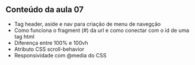 ## Conteúdo da aula 07
- Tag header, aside e nav para criação de menu de navegção
- Como funciona o fragment (#) da url e como conectar com o id de uma tag html
- Diferença entre 100% e 100vh
- Atributo CSS scroll-behavior
- Responsividade com @media do CSS